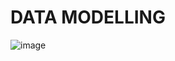
# DATA MODELLING


![image](https://github.com/Bumzeal/Data_Engineering_projects/assets/78567274/7510ec65-e051-4f12-89fd-f70810c85dbf)
